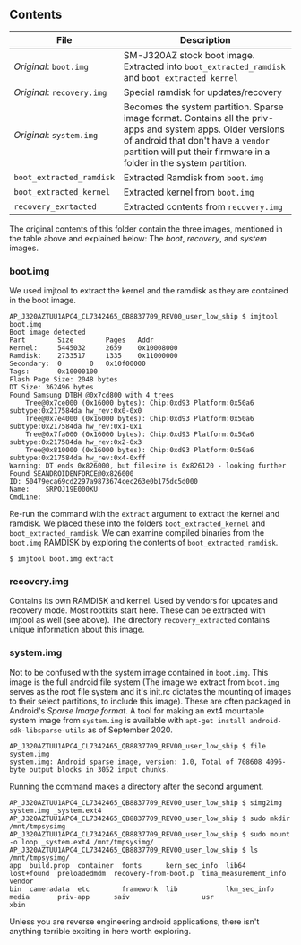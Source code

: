 ## Contents
| File | Description |
|------|-------------|
| _Original_: `boot.img` | SM-J320AZ stock boot image. Extracted into `boot_extracted_ramdisk` and `boot_extracted_kernel` |
| _Original_: `recovery.img` | Special ramdisk for updates/recovery |
| _Original_: `system.img` | Becomes the system partition. Sparse image format. Contains all the priv-apps and system apps. Older versions of android that don't have a `vendor` partition will put their firmware in a folder in the system partition. |
| `boot_extracted_ramdisk` | Extracted Ramdisk from `boot.img` |
| `boot_extracted_kernel` | Extracted kernel from `boot.img` |
| `recovery_exrtacted` | Extracted contents from `recovery.img` |

The original contents of this folder contain the three images, mentioned in the table above and explained below: The _boot_, _recovery_, and _system_ images.

### boot.img
We used imjtool to extract the kernel and the ramdisk as they are contained in the boot image.
```
AP_J320AZTUU1APC4_CL7342465_QB8837709_REV00_user_low_ship $ imjtool boot.img
Boot image detected
Part		Size		Pages	Addr
Kernel:		5445032		2659	0x10008000
Ramdisk:	2733517		1335	0x11000000
Secondary:	0		0	0x10f00000
Tags:       0x10000100
Flash Page Size: 2048 bytes
DT Size: 362496 bytes
Found Samsung DTBH @0x7cd800 with 4 trees
	Tree@0x7ce000 (0x16000 bytes): Chip:0xd93 Platform:0x50a6 subtype:0x217584da hw_rev:0x0-0x0
	Tree@0x7e4000 (0x16000 bytes): Chip:0xd93 Platform:0x50a6 subtype:0x217584da hw_rev:0x1-0x1
	Tree@0x7fa000 (0x16000 bytes): Chip:0xd93 Platform:0x50a6 subtype:0x217584da hw_rev:0x2-0x3
	Tree@0x810000 (0x16000 bytes): Chip:0xd93 Platform:0x50a6 subtype:0x217584da hw_rev:0x4-0xff
Warning: DT ends 0x826000, but filesize is 0x826120 - looking further
Found SEANDROIDENFORCE@0x826000
ID: 50479eca69cd2297a9873674cec263e0b175dc5d000
Name:    SRPOJ19E000KU
CmdLine:
```
Re-run the command with the `extract` argument to extract the kernel and ramdisk. We placed these into the folders `boot_extracted_kernel` and `boot_extracted_ramdisk`. We can examine compiled binaries from the `boot.img` RAMDISK by exploring the contents of `boot_extracted_ramdisk`.
```
$ imjtool boot.img extract
```

### recovery.img
Contains its own RAMDISK and kernel. Used by vendors for updates and recovery mode. Most rootkits start here. These can be extracted with imjtool as well (see above). The directory `recovery_extracted` contains unique information about this image.

### system.img
Not to be confused with the system image contained in `boot.img`. This image is the full android file system (The image we extract from `boot.img` serves as the root file system and it's init.rc dictates the mounting of images to their select partitions, to include this image). These are often packaged in Android's _Sparse Image format_. A tool for making an ext4 mountable system image from `system.img` is available with `apt-get install android-sdk-libsparse-utils` as of September 2020.
```
AP_J320AZTUU1APC4_CL7342465_QB8837709_REV00_user_low_ship $ file system.img
system.img: Android sparse image, version: 1.0, Total of 708608 4096-byte output blocks in 3052 input chunks.
```

Running the command makes a directory after the second argument.
```
AP_J320AZTUU1APC4_CL7342465_QB8837709_REV00_user_low_ship $ simg2img system.img _system.ext4
AP_J320AZTUU1APC4_CL7342465_QB8837709_REV00_user_low_ship $ sudo mkdir /mnt/tmpsysimg
AP_J320AZTUU1APC4_CL7342465_QB8837709_REV00_user_low_ship $ sudo mount -o loop _system.ext4 /mnt/tmpsysimg/
AP_J320AZTUU1APC4_CL7342465_QB8837709_REV00_user_low_ship $ ls /mnt/tmpsysimg/
app  build.prop  container  fonts      kern_sec_info  lib64         lost+found  preloadedmdm  recovery-from-boot.p  tima_measurement_info  vendor
bin  cameradata  etc        framework  lib            lkm_sec_info  media       priv-app      saiv                  usr                    xbin
 ```
Unless you are reverse engineering android applications, there isn't anything terrible exciting in here worth exploring.
